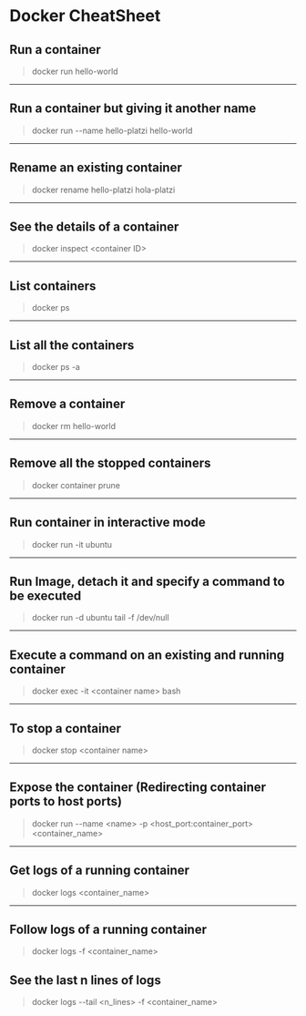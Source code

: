 # Docker CheatSheet

## Run a container
> docker run hello-world

---

## Run a container but giving it another name
> docker run --name hello-platzi hello-world

---

## Rename an existing container
> docker rename hello-platzi hola-platzi

---

## See the details of a container
> docker inspect \<container ID\>

---

## List containers
> docker ps

---

## List all the containers
> docker ps -a

---

## Remove a container
> docker rm hello-world

---

## Remove all the stopped containers

> docker container prune

---

## Run container in interactive mode

> docker run -it ubuntu

---

## Run Image, detach it and specify a command to be executed

> docker run -d ubuntu tail -f /dev/null

---

## Execute a command on an existing and running container

> docker exec -it \<container name\> bash

---

## To stop a container

> docker stop \<container name\>

---

## Expose the container (Redirecting container ports to host ports)

> docker run --name \<name\> -p \<host_port:container_port> \<container_name\>

--- 

## Get logs of a running container

> docker logs \<container_name>

---

## Follow logs of a running container

> docker logs -f \<container_name>

## See the last n lines of logs

> docker logs --tail \<n_lines> -f \<container_name>